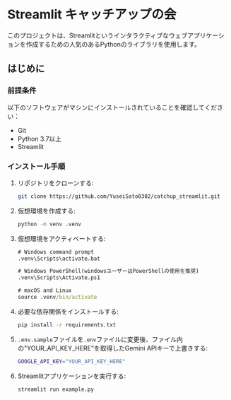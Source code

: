# Streamlit キャッチアップの会

このプロジェクトは、Streamlitというインタラクティブなウェブアプリケーションを作成するための人気のあるPythonのライブラリを使用します。

## はじめに

### 前提条件

以下のソフトウェアがマシンにインストールされていることを確認してください：

- Git
- Python 3.7以上
- Streamlit

### インストール手順

1. リポジトリをクローンする:

    ```bash
    git clone https://github.com/YuseiSato0302/catchup_streamlit.git
    ```
    

2. 仮想環境を作成する:

    ```cmd
    python -m venv .venv
    ```
    

3. 仮想環境をアクティベートする:

    ```cmd
    # Windows command prompt
    .venv\Scripts\activate.bat
    
    # Windows PowerShell(windowsユーザーはPowerShellの使用を推奨)
    .venv\Scripts\Activate.ps1
    
    # macOS and Linux
    source .venv/bin/activate
    ```
    

4. 必要な依存関係をインストールする:

    ```bash
    pip install -r requirements.txt
    ```
    
    
5. `.env.sample`ファイルを`.env`ファイルに変更後、ファイル内の"YOUR_API_KEY_HERE"を取得したGemini APIキーで上書きする:

   ```bash
   GOOGLE_API_KEY="YOUR_API_KEY_HERE"
   ```
   

6. Streamlitアプリケーションを実行する:

    ```bash
    streamlit run example.py
    ```
